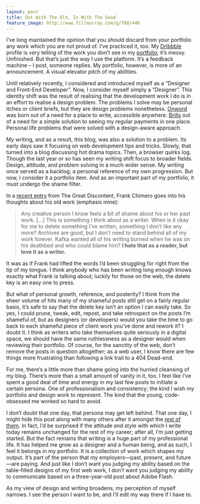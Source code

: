 ```yaml
---
layout: post
title: Out With The Old, In With The Good
feature_image: http://www.fillmurray.com/g/780/440
---
```


I’ve long maintained the opinion that you should discard from your portfolio any work which you are not proud of. I’ve practiced it, too. My [Dribbble](http://dribbble.com/dte) profile is very telling of the work you don’t see in my [portfolio](/portfolio); it’s messy. Unfinished. But that’s just the way I use the platform. It’s a feedback machine – I post, someone replies. My portfolio, however, is more of an announcement. A visual elevator pitch of my abilities.

Until relatively recently, I considered and introduced myself as a “Designer and Front-End Developer”. Now, I consider myself simply a “Designer”. This identity shift was the result of realising that the development work I do is in an effort to realise a design problem. The problems I solve may be personal itches or client briefs, but they are design problems nonetheless. [Onword](http://onword.co) was born out of a need for a place to write, accessible anywhere. [Brills](http://brills.me) out of a need for a simple solution to seeing my regular payments in one place. Personal life problems that were solved with a design-aware approach.

My writing, and as a result, this blog, was also a solution to a problem. Its early days saw it focusing on web development tips and tricks. Slowly, that turned into a blog discussing hot drama topics. Then, a browser quirks log. Though the last year or so has seen my writing shift focus to broader fields. Design, attitude, and problem solving in a much wider sense. My writing once served as a backlog; a personal reference of my own progression. But now, I consider it a portfolio item. And as an important part of my portfolio, it must undergo the shame filter.

In a [recent entry](http://thegreatdiscontent.com/frank-chimero) from The Great Discontent, Frank Chimero goes into his thoughts about his old work (emphasis mine):

> Any creative person I know feels a bit of shame about his or her past work. […] This is something I think about as a writer. When is it okay for me to delete something I’ve written, something I don’t like any more? Archives are good, but I don’t need to stand behind all of my work forever. Kafka wanted all of his writing burned when he was on his deathbed and who could blame him? **I hate that as a reader, but love it as a writer.**

It was as if Frank had lifted the words I’d been struggling for right from the tip of my tongue. I think anybody who has been writing long enough knows exactly what Frank is talking about; luckily for those on the web, the delete key is an easy one to press.

But what of personal growth, reference, and posterity? I think from the sheer volume of hits many of my shameful posts still get on a fairly regular basis, it’s safe to say that the delete key isn’t an option I can easily take. So yes, I could prune, tweak, edit, repost, and take retrospect on the posts I’m shameful of, but as designers (or developers) would you take the time to go back to each shameful piece of client work you’ve done and rework it? I doubt it. I think as writers who take themselves quite seriously in a digital space, we should have the same ruthlessness as a designer would when reviewing their portfolio. Of course, for the sanctity of the web, don’t remove the posts in question altogether; as a web user, I know there are few things more frustrating than following a link trail to a 404 Dead-end.

For me, there’s a little more than shame going into the hurried cleansing of my blog. There’s more than a small amount of vanity in it, too. I feel like I’ve spent a good deal of time and energy in my last few posts to initiate a certain persona. One of professionalism and consistency; the kind I wish my portfolio and design work to represent. The kind that the young, code-obsessed me worked so hard to avoid.

I don’t doubt that one day, that persona may get left behind. That one day, I might hide this post along with many others after it amongst the [rest of them](/archive). In fact, I’d be surprised if the attitude and style with which I write today remains unchanged for the rest of my career; after all, I’m just getting started. But the fact remains that writing is a huge part of my professional life. It has helped me grow as a designer and a human being, and as such, I feel it belongs in my portfolio. It is a collection of work which shapes my output. It’s part of the person that my employers—past, present, and future—are paying. And just like I don’t want you judging my ability based on the table-filled designs of my first web work, I don’t want you judging my ability to communicate based on a three-year-old post about Adobe Flash.

As my view of design and writing broadens, my perception of myself narrows. I see the person I want to be, and I’ll edit my way there if I have to.